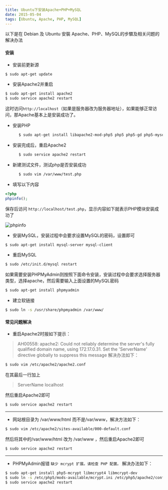 ```yaml
---
title: Ubuntu下安装Apache+PHP+MySQL
date: 2015-05-04
tags: [Ubuntu, Apache, PHP, MySQL]
---
```


以下是在 Debian 及 Ubuntu 安裝 Apache、PHP、MySQL的步驟及相关问题的解决办法

#### **安装**

* 安装前更新源

```bash
$ sudo apt-get update
```

<!-- more -->

* 安装Apache2并重启

```bash
$ sudo apt-get install apache2
$ sudo service apache2 restart
```

这时访问`http://localhost`（如果是服务器改为服务器地址），如果能够正常访问，那Apache基本上是安装成功了。

* 安装PHP

```bash
	  $ sudo apt-get install libapache2-mod-php5 php5 php5-gd php5-mysql
```

* 安装完成后，重启Apache2

```bash
	  $ sudo service apache2 restart
```

* 新建测试文件，测试php是否安装成功

```bash
	  $ sudo vim /var/www/test.php
```

* 填写以下内容

```php
<?php
phpinfo();
```

保存后访问 `http://localhost/test.php`，显示内容如下就表示PHP模块安装成功了

  ![phpinfo](/uploads/20150504/phpinfo.png)

* 安装MySQL，安装过程中会要求设置MySQL的密码，设置即可

```bash
$ sudo apt-get install mysql-server mysql-client
```

* 重启MySQL

```bash
$ sudo /etc/init.d/mysql restart
```

如果需要安装PHPMyAdmin则按照下面命令安装，安装过程中会要求选择服务器类型，选择apache，然后需要输入上面设置的MySQL密码

```bash
$ sudo apt-get install phpmyadmin
```

* 建立软链接

```bash
$ sudo ln -s /usr/share/phpmyadmin /var/www/
```

#### **常见问题解决**

* 重启Apache2时报如下提示：
> AH00558: apache2: Could not reliably determine the server's fully qualified domain name, using 172.17.0.31. Set the 'ServerName' directive globally to suppress this message
解决办法如下：

```bash
$ sudo vim /etc/apache2/apache2.conf
```

在其最后一行加上

> ServerName localhost

然后重启Apache2即可

```bash
$ sudo service apache2 restart
```

---

* 网站根目录为 /var/www/html 而不是/var/www，解决方法如下：

```bash
$ sudo vim /etc/apache2/sites-available/000-default.conf
```

然后将其中的/var/www/html 改为 /var/www ，然后重启Apache2即可

```bash
$ sudo service apache2 restart
```

---

* PHPMyAdmin报错 `缺少 mcrypt 扩展。请检查 PHP 配置。` 解决办法如下：

```bash
$ sudo apt-get install php5-mcrypt libmcrypt4 libmcrypt-dev
$ sudo ln -s /etc/php5/mods-available/mcrypt.ini /etc/php5/apache2/conf.d/20-mcrypt.ini
$ sudo service apache2 restart
```